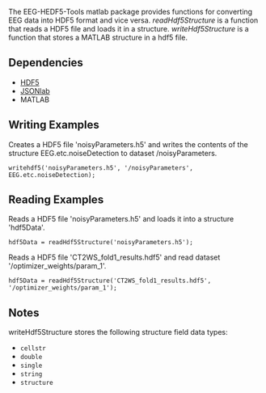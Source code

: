 The EEG-HEDF5-Tools matlab package provides functions for converting EEG data into HDF5 format and vice versa. *readHdf5Structure* is a function that reads a HDF5 file and loads it in a structure. *writeHdf5Structure* is a function that stores a MATLAB structure in a hdf5 file. 

## Dependencies
* [HDF5](http://www.hdfgroup.org/HDF5/)
* [JSONlab](https://www.mathworks.com/matlabcentral/fileexchange/33381-jsonlab--a-toolbox-to-encode-decode-json-files)
* MATLAB 

## Writing Examples

Creates a HDF5 file 'noisyParameters.h5' and writes the contents of the structure EEG.etc.noiseDetection to dataset /noisyParameters.

`writehdf5('noisyParameters.h5', '/noisyParameters', EEG.etc.noiseDetection);`

## Reading Examples

Reads a HDF5 file 'noisyParameters.h5' and loads it into a structure 'hdf5Data'.

`hdf5Data = readHdf5Structure('noisyParameters.h5');`

Reads a HDF5 file 'CT2WS_fold1_results.hdf5' and read dataset '/optimizer_weights/param_1'.

`hdf5Data = readHdf5Structure('CT2WS_fold1_results.hdf5', '/optimizer_weights/param_1');`

## Notes
writeHdf5Structure stores the following structure field data types:
* `cellstr`
* `double`
* `single`
* `string`
* `structure` 
